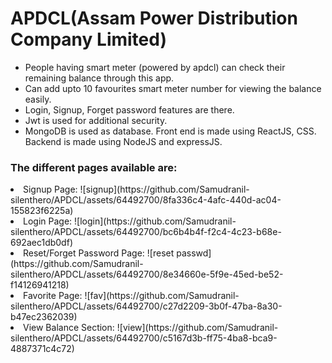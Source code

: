 # APDCL(Assam Power Distribution Company Limited)
<ul>
  <li>People having smart meter (powered by apdcl) can check their remaining balance through this app.
  <li>Can add upto 10 favourites smart meter number for viewing the balance easily. 
  <li>Login, Signup, Forget password features are there.
  <li>Jwt is used for additional security. 
  <li>MongoDB is used as database. Front end is made using ReactJS, CSS. Backend is made using NodeJS and expressJS.
</ul>

<h3>The different pages available are:</h3>
<li>Signup Page:
  ![signup](https://github.com/Samudranil-silenthero/APDCL/assets/64492700/8fa336c4-4afc-440d-ac04-155823f6225a)
<li>Login Page:
  ![login](https://github.com/Samudranil-silenthero/APDCL/assets/64492700/bc6b4b4f-f2c4-4c23-b68e-692aec1db0df)
<li>Reset/Forget Password Page:
  ![reset passwd](https://github.com/Samudranil-silenthero/APDCL/assets/64492700/8e34660e-5f9e-45ed-be52-f14126941218)
<li>Favorite Page:
  ![fav](https://github.com/Samudranil-silenthero/APDCL/assets/64492700/c27d2209-3b0f-47ba-8a30-b47ec2362039)
<li>View Balance Section:
  ![view](https://github.com/Samudranil-silenthero/APDCL/assets/64492700/c5167d3b-ff75-4ba8-bca9-4887371c4c72)
